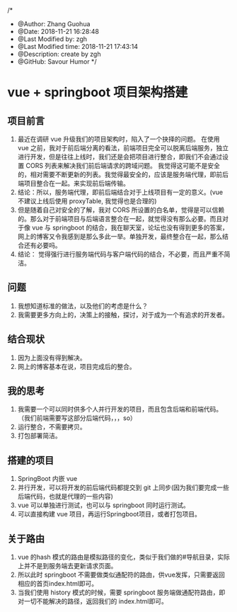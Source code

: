 /*
* @Author: Zhang Guohua
* @Date:   2018-11-21 16:28:48
* @Last Modified by:   zgh
* @Last Modified time: 2018-11-21 17:43:14
* @Description: create by zgh
* @GitHub: Savour Humor
*/
# vue + springboot 项目架构搭建

## 项目前言
1. 最近在调研 vue 升级我们的项目架构时，陷入了一个抉择的问题。 在使用 vue 之前，我对于前后端分离的看法，前端项目完全可以脱离后端服务，独立进行开发，但是往往上线时，我们还是会把项目进行整合，即我们不会通过设置 CORS 列表来解决我们前后端请求的跨域问题。 我觉得这可能不是安全的，相对需要不断更新的列表。我觉得最安全的，应该是服务端代理，即前后端项目整合在一起。来实现前后端传输。
2. 结论：所以，服务端代理，即前后端结合对于上线项目有一定的意义。(vue 不建议上线后使用 proxyTable, 我觉得也是合理的)
2. 但是随着自己对安全的了解，我对 CORS 所设置的白名单，觉得是可以信赖的。那么对于前端项目与后端语言整合在一起，就觉得没有那么必要。而且对于像 vue 与 springboot 的结合，我在聊天室，论坛也没有得到更多的答案，网上的博客又令我感到是那么多此一举。单独开发，最终整合在一起，那么结合还有必要吗。
3. 结论： 觉得强行进行服务端代码与客户端代码的结合，不必要，而且严重不简洁。

## 问题
1. 我想知道标准的做法，以及他们的考虑是什么？
2. 我需要更多方向上的，决策上的接触，探讨，对于成为一个有追求的开发者。


## 结合现状
1. 因为上面没有得到解决。
2. 网上的博客基本在说，项目完成后的整合。

## 我的思考
1. 我需要一个可以同时供多个人并行开发的项目，而且包含后端和前端代码。（我们前端需要写这部分后端代码，，，so）
2. 运行整合，不需要拷贝。
3. 打包部署简洁。


## 搭建的项目
1. SpringBoot 内嵌 vue
2. 并行开发，可以将开发的前后端代码都提交到 git 上同步(因为我们要完成一些后端代码，也就是代理的一些内容)
3. vue 可以单独进行测试，也可以与 springboot 同时运行测试。
4. 可以直接构建 vue 项目，再运行Springboot项目，或者打包项目。   

## 关于路由
1. vue 的hash 模式的路由是模拟路径的变化，类似于我们做的#导航目录，实际上并不是到服务端去更新请求页面。
2. 所以此时 springboot 不需要做类似通配符的路由，供vue发挥，只需要返回相应的首页index.html即可。
3. 当我们使用 history 模式的时候，需要 springboot 服务端做通配符路由，即对一切不能解决的路径，返回我们的 index.html即可。
